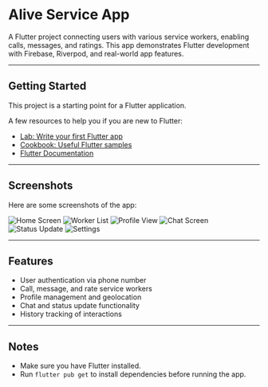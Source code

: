 # Alive Service App

A Flutter project connecting users with various service workers, enabling calls, messages, and ratings. This app demonstrates Flutter development with Firebase, Riverpod, and real-world app features.

---

## Getting Started

This project is a starting point for a Flutter application.  

A few resources to help you if you are new to Flutter:

- [Lab: Write your first Flutter app](https://docs.flutter.dev/get-started/codelab)
- [Cookbook: Useful Flutter samples](https://docs.flutter.dev/cookbook)
- [Flutter Documentation](https://docs.flutter.dev/)

---

## Screenshots

Here are some screenshots of the app:

![Home Screen](assets/app/app-1.jpg)
![Worker List](assets/app/app-2.jpg)
![Profile View](assets/app/app-3.jpg)
![Chat Screen](assets/app/app-4.jpg)
![Status Update](assets/app/app-5.jpg)
![Settings](assets/app/app-6.jpg)

---

## Features

- User authentication via phone number
- Call, message, and rate service workers
- Profile management and geolocation
- Chat and status update functionality
- History tracking of interactions

---

## Notes

- Make sure you have Flutter installed.  
- Run `flutter pub get` to install dependencies before running the app.
